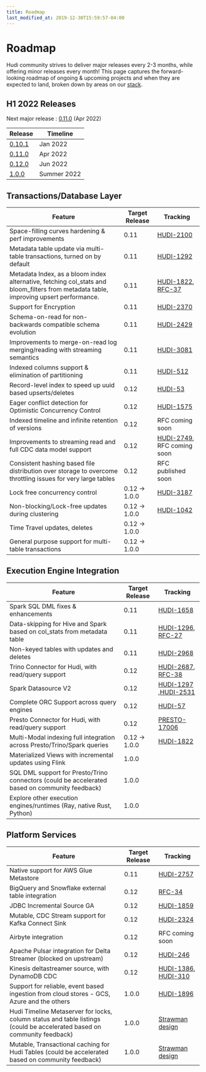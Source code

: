 ```yaml
---
title: Roadmap
last_modified_at: 2019-12-30T15:59:57-04:00
---
```

# Roadmap

Hudi community strives to deliver major releases every 2-3 months, while offering minor releases every month!
This page captures the forward-looking roadmap of ongoing & upcoming projects and when they are expected to land, broken
down by areas on our [stack](blog/2021/07/21/streaming-data-lake-platform/#hudi-stack).

## H1 2022 Releases

Next major release : [0.11.0](https://issues.apache.org/jira/projects/HUDI/versions/12350673) (Apr 2022)

|Release|Timeline|
|------------|--------|
|[0.10.1](https://issues.apache.org/jira/projects/HUDI/versions/12351135)|Jan 2022|
|[0.11.0](https://issues.apache.org/jira/projects/HUDI/versions/12350673)|Apr 2022|
|[0.12.0](https://issues.apache.org/jira/projects/HUDI/versions/12351209)|Jun 2022|
|[1.0.0](https://issues.apache.org/jira/projects/HUDI/versions/12351210)|Summer 2022|

## Transactions/Database Layer

|Feature|Target Release|Tracking|
|------------|--------|-----------|
|Space-filling curves hardening & perf improvements |0.11|[HUDI-2100](https://issues.apache.org/jira/browse/HUDI-2100)|
|Metadata table update via multi-table transactions, turned on by default |0.11|[HUDI-1292](https://issues.apache.org/jira/browse/HUDI-1292)|
|Metadata Index, as a bloom index alternative, fetching col_stats and bloom_filters from metadata table, improving upsert performance. |0.11|[HUDI-1822](https://issues.apache.org/jira/browse/HUDI-1822), [RFC-37](https://github.com/apache/hudi/pull/3989)|
|Support for Encryption |0.11|[HUDI-2370](https://issues.apache.org/jira/browse/HUDI-2370)|
|Schema-on-read for non-backwards compatible schema evolution |0.11|[HUDI-2429](https://issues.apache.org/jira/browse/HUDI-2429)|
|Improvements to merge-on-read log merging/reading with streaming semantics |0.11|[HUDI-3081](https://issues.apache.org/jira/browse/HUDI-3081)|
|Indexed columns support & elimination of partitioning |0.11|[HUDI-512](https://issues.apache.org/jira/browse/HUDI-512)|
|Record-level index to speed up uuid based upserts/deletes |0.12|[HUDI-53](https://issues.apache.org/jira/browse/HUDI-53)|
|Eager conflict detection for Optimistic Concurrency Control |0.12|[HUDI-1575](https://issues.apache.org/jira/browse/HUDI-1575)|
|Indexed timeline and infinite retention of versions |0.12|RFC coming soon|
|Improvements to streaming read and full CDC data model support |0.12| [HUDI-2749](https://issues.apache.org/jira/browse/HUDI-2749), RFC coming soon|
|Consistent hashing based file distribution over storage to overcome throttling issues for very large tables |0.12|RFC published soon|
|Lock free concurrency control |0.12 -> 1.0.0|[HUDI-3187](https://issues.apache.org/jira/browse/HUDI-3187)|
|Non-blocking/Lock-free updates during clustering |0.12 -> 1.0.0|[HUDI-1042](https://issues.apache.org/jira/browse/HUDI-1042)|
|Time Travel updates, deletes |0.12 -> 1.0.0 ||
|General purpose support for multi-table transactions |0.12 -> 1.0.0||

## Execution Engine Integration

|Feature|Target Release|Tracking|
|------------|--------|-----------|
|Spark SQL DML fixes & enhancements |0.11|[HUDI-1658](https://issues.apache.org/jira/browse/HUDI-1658)|
|Data-skipping for Hive and Spark based on col_stats from metadata table  |0.11|[HUDI-1296](https://issues.apache.org/jira/browse/HUDI-1296), [RFC-27](https://github.com/apache/hudi/pull/4280)|
|Non-keyed tables with updates and deletes |0.11|[HUDI-2968](https://issues.apache.org/jira/browse/HUDI-2968)|
|Trino Connector for Hudi, with read/query support  |0.12|[HUDI-2687](https://issues.apache.org/jira/browse/HUDI-2687), [RFC-38](https://github.com/apache/hudi/pull/3964)|
|Spark Datasource V2|0.12|[HUDI-1297](https://issues.apache.org/jira/browse/HUDI-1297) ,[HUDI-2531](https://issues.apache.org/jira/browse/HUDI-2531)|
|Complete ORC Support across query engines |0.12|[HUDI-57](https://issues.apache.org/jira/browse/HUDI-57)|
|Presto Connector for Hudi, with read/query support |0.12|[PRESTO-17006](https://github.com/prestodb/presto/issues/17006)|
|Multi-Modal indexing full integration across Presto/Trino/Spark queries |0.12 -> 1.0.0|[HUDI-1822](https://issues.apache.org/jira/browse/HUDI-1822)|
|Materialized Views with incremental updates using Flink |1.0.0||
|SQL DML support for Presto/Trino connectors (could be accelerated based on community feedback) |1.0.0||
|Explore other execution engines/runtimes (Ray, native Rust, Python) |1.0.0||

## Platform Services

|Feature|Target Release|Tracking|
|------------|--------|-----------|
|Native support for AWS Glue Metastore   |0.11|[HUDI-2757](https://issues.apache.org/jira/browse/HUDI-2757)|
|BigQuery and Snowflake external table integration   |0.12|[RFC-34](https://github.com/apache/hudi/pull/4503)|
|JDBC Incremental Source GA   |0.12|[HUDI-1859](https://issues.apache.org/jira/browse/HUDI-1859)|
|Mutable, CDC Stream support for Kafka Connect Sink   |0.12|[HUDI-2324](https://issues.apache.org/jira/browse/HUDI-2324)|
|Airbyte integration   |0.12|RFC coming soon|
|Apache Pulsar integration for Delta Streamer (blocked on upstream)   |0.12|[HUDI-246](https://issues.apache.org/jira/browse/HUDI-246)|
|Kinesis deltastreamer source, with DynamoDB CDC   |0.12|[HUDI-1386](https://issues.apache.org/jira/browse/HUDI-1386), [HUDI-310](https://issues.apache.org/jira/browse/HUDI-310)|
|Support for reliable, event based ingestion from cloud stores - GCS, Azure and the others   |1.0.0|[HUDI-1896](https://issues.apache.org/jira/browse/HUDI-1896)|
|Hudi Timeline Metaserver for locks, column status and table listings (could be accelerated based on community feedback)   |1.0.0|[Strawman design](https://docs.google.com/presentation/d/1QBgLw11TM2Qf1KUESofGrQDb63EuggNCpPaxc82Kldo/edit#slide=id.gf7e0551254_0_0) |
|Mutable, Transactional caching for Hudi Tables   (could be accelerated based on community feedback) |1.0.0|[Strawman design](https://docs.google.com/presentation/d/1QBgLw11TM2Qf1KUESofGrQDb63EuggNCpPaxc82Kldo/edit#slide=id.gf7e0551254_0_5)|
